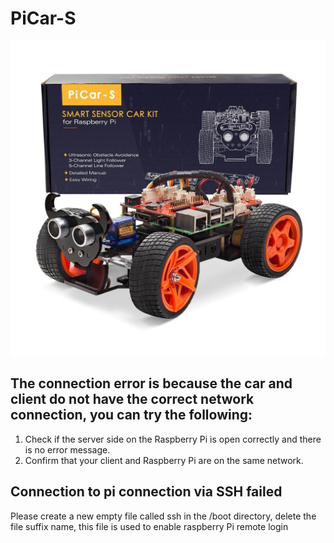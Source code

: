 # PiCar-S

![img](../../img\raspoberrypi\picar-s\sunfounder_picar-s_kit_01.jpg)

## The connection error is because the car and client do not have the correct network connection, you can try the following:

1. Check if the server side on the Raspberry Pi is open correctly and there is no error message.
2. Confirm that your client and Raspberry Pi are on the same network.

## Connection to pi connection via SSH failed

Please create a new empty file called ssh in the /boot directory, delete the file suffix name, this file is used to enable raspberry Pi remote login